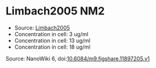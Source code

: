 <a name="material" />

# Limbach2005 NM2
<script type="application/ld+json">
  {
    "@context": "https://schema.org/",
    "@type": "ChemicalSubstance",
    "@id": "https://egonw.github.io/nanowiki/nanowiki162.html#material",
    "http://purl.org/dc/terms/conformsTo":
      {
        "@type": "CreativeWork",
        "@id": "https://bioschemas.org/profiles/ChemicalSubstance/0.4-RELEASE/"
      },
    "identfier": "162",
    "name": "Limbach2005 NM2",
    "url": "https://egonw.github.io/nanowiki/nanowiki162.html#material",
    "sameAs": "http://127.0.0.1/mediawiki/index.php/Special:URIResolver/Limbach2005_NM2"
  }
</script>


* Source: [Limbach2005](articleLimbach2005.md)
* Concentration in cell: 3 ug/ml
* Concentration in cell: 13 ug/ml
* Concentration in cell: 18 ug/ml


Source: NanoWiki 6, doi:[10.6084/m9.figshare.11897205.v1](https://doi.org/10.6084/m9.figshare.11897205.v1)
